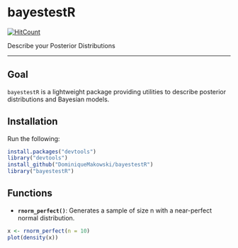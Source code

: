 # bayestestR

[![HitCount](http://hits.dwyl.io/DominiqueMakowski/bayestestR.svg)](http://hits.dwyl.io/DominiqueMakowski/bayestestR)

Describe your Posterior Distributions


---


## Goal

`bayestestR` is a lightweight package providing utilities to describe posterior distributions and Bayesian models.


## Installation


Run the following:

```R
install.packages("devtools")
library("devtools")
install_github("DominiqueMakowski/bayestestR")
library("bayestestR")
```


## Functions

- **`rnorm_perfect()`**: Generates a sample of size n with a near-perfect normal distribution.

```R
x <- rnorm_perfect(n = 10)
plot(density(x))
```